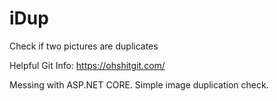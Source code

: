 # iDup
Check if two pictures are duplicates

Helpful Git Info: https://ohshitgit.com/

Messing with ASP.NET CORE. Simple image duplication check.
